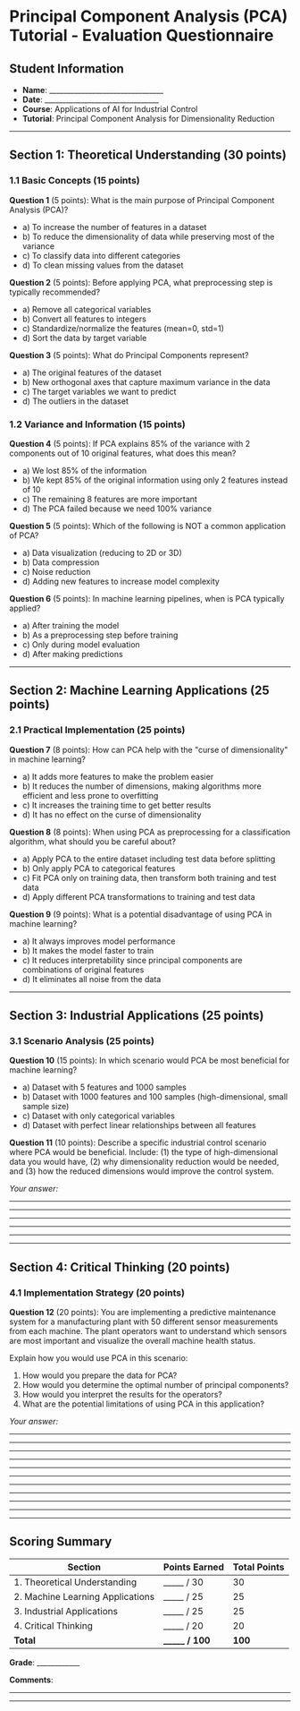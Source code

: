 # Principal Component Analysis (PCA) Tutorial - Evaluation Questionnaire

## Student Information
- **Name**: ________________________________
- **Date**: ________________________________
- **Course**: Applications of AI for Industrial Control
- **Tutorial**: Principal Component Analysis for Dimensionality Reduction

---

## Section 1: Theoretical Understanding (30 points)

### 1.1 Basic Concepts (15 points)

**Question 1** (5 points): What is the main purpose of Principal Component Analysis (PCA)?
- a) To increase the number of features in a dataset
- b) To reduce the dimensionality of data while preserving most of the variance
- c) To classify data into different categories
- d) To clean missing values from the dataset

**Question 2** (5 points): Before applying PCA, what preprocessing step is typically recommended?
- a) Remove all categorical variables
- b) Convert all features to integers
- c) Standardize/normalize the features (mean=0, std=1)
- d) Sort the data by target variable

**Question 3** (5 points): What do Principal Components represent?
- a) The original features of the dataset
- b) New orthogonal axes that capture maximum variance in the data
- c) The target variables we want to predict
- d) The outliers in the dataset

### 1.2 Variance and Information (15 points)

**Question 4** (5 points): If PCA explains 85% of the variance with 2 components out of 10 original features, what does this mean?
- a) We lost 85% of the information
- b) We kept 85% of the original information using only 2 features instead of 10
- c) The remaining 8 features are more important
- d) The PCA failed because we need 100% variance

**Question 5** (5 points): Which of the following is NOT a common application of PCA?
- a) Data visualization (reducing to 2D or 3D)
- b) Data compression
- c) Noise reduction
- d) Adding new features to increase model complexity

**Question 6** (5 points): In machine learning pipelines, when is PCA typically applied?
- a) After training the model
- b) As a preprocessing step before training
- c) Only during model evaluation
- d) After making predictions

---

## Section 2: Machine Learning Applications (25 points)

### 2.1 Practical Implementation (25 points)

**Question 7** (8 points): How can PCA help with the "curse of dimensionality" in machine learning?
- a) It adds more features to make the problem easier
- b) It reduces the number of dimensions, making algorithms more efficient and less prone to overfitting
- c) It increases the training time to get better results
- d) It has no effect on the curse of dimensionality

**Question 8** (8 points): When using PCA as preprocessing for a classification algorithm, what should you be careful about?
- a) Apply PCA to the entire dataset including test data before splitting
- b) Only apply PCA to categorical features
- c) Fit PCA only on training data, then transform both training and test data
- d) Apply different PCA transformations to training and test data

**Question 9** (9 points): What is a potential disadvantage of using PCA in machine learning?
- a) It always improves model performance
- b) It makes the model faster to train
- c) It reduces interpretability since principal components are combinations of original features
- d) It eliminates all noise from the data

---

## Section 3: Industrial Applications (25 points)

### 3.1 Scenario Analysis (25 points)

**Question 10** (15 points): In which scenario would PCA be most beneficial for machine learning?
- a) Dataset with 5 features and 1000 samples
- b) Dataset with 1000 features and 100 samples (high-dimensional, small sample size)
- c) Dataset with only categorical variables
- d) Dataset with perfect linear relationships between all features

**Question 11** (10 points): Describe a specific industrial control scenario where PCA would be beneficial. Include: (1) the type of high-dimensional data you would have, (2) why dimensionality reduction would be needed, and (3) how the reduced dimensions would improve the control system.

_Your answer:_
_______________________________________________________________________________
_______________________________________________________________________________
_______________________________________________________________________________
_______________________________________________________________________________
_______________________________________________________________________________

---

## Section 4: Critical Thinking (20 points)

### 4.1 Implementation Strategy (20 points)

**Question 12** (20 points): You are implementing a predictive maintenance system for a manufacturing plant with 50 different sensor measurements from each machine. The plant operators want to understand which sensors are most important and visualize the overall machine health status. 

Explain how you would use PCA in this scenario:
1. How would you prepare the data for PCA?
2. How would you determine the optimal number of principal components?
3. How would you interpret the results for the operators?
4. What are the potential limitations of using PCA in this application?

_Your answer:_
_______________________________________________________________________________
_______________________________________________________________________________
_______________________________________________________________________________
_______________________________________________________________________________
_______________________________________________________________________________
_______________________________________________________________________________
_______________________________________________________________________________
_______________________________________________________________________________
_______________________________________________________________________________
_______________________________________________________________________________

---

## Scoring Summary

| Section | Points Earned | Total Points |
|---------|---------------|--------------|
| 1. Theoretical Understanding | _____ / 30 | 30 |
| 2. Machine Learning Applications | _____ / 25 | 25 |
| 3. Industrial Applications | _____ / 25 | 25 |
| 4. Critical Thinking | _____ / 20 | 20 |
| **Total** | **_____ / 100** | **100** |

**Grade**: ____________

**Comments**:
_______________________________________________________________________________
_______________________________________________________________________________
